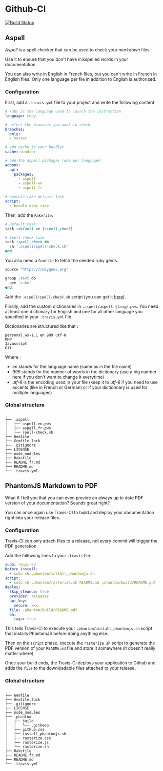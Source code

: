 <!---
#Author: Timothée Moulin
#Date : 2018-01-02
#Language: en
-->

# Github-CI

[![Build Status](https://travis-ci.org/timotheemoulin/github-ci.svg?branch=master)](https://travis-ci.org/timotheemoulin/github-ci)

## Aspell

*Aspell* is a spell checker that can be used to check your *markdown* files.

Use it to ensure that you don't have misspelled words in your documentation.

You can also write in English in French files, but you can't write in French in English files. Only one language per file in addition to English is authorized.

### Configuration

First, add a `.travis.yml` file to your project and write the following content.

```yaml
# ruby is the language used to launch the instruction
language: ruby

# select the branches you want to check
branches:
  only:
  - master

# add cache to your bundler
cache: bundler

# add the aspell packages (one per language)
addons:
  apt:
    packages:
      - aspell
      - aspell-en
      - aspell-fr

# execute rake default task
script:
  - bundle exec rake
```

Then, add the `Rakefile`.

```ruby
# Default task
task :default => [:spell_check]

# Spell check task
task :spell_check do
  sh '.aspell/spell-check.sh'
end
```

You also need a `Gemfile` to fetch the needed ruby gems.

```ruby
source "https://rubygems.org"

group :test do
  gem 'rake'
end
```

Add the `.aspell/spell-check.sh` script (you can get it [here](https://github.com/timotheemoulin/github-ci/blob/master/.aspell/spell-check.sh)).

Finally, add the custom dictionaries in `.aspell/aspell.{lang}.pws`. You need at least one dictionary for English and one for all other language you specified in your `.travis.yml` file.

Dictionaries are structured like that :

```
personal_ws-1.1 en 999 utf-8
PHP
Javascript
Git
```

Where : 

* *en* stands for the language name (same as in the file name)
* *999* stands for the number of words in the dictionary (use a big number here if you don't want to change it everytime)
* *utf-8* is the encoding used in your file (keep it to *utf-8* if you need to use accents (like in French or German) or if your dictionnary is used for multiple languages)

### Global structure

```
.
├── .aspell
│   ├── aspell.en.pws
│   ├── aspell.fr.pws
│   └── spell-check.sh
├── Gemfile
├── Gemfile.lock
├── .gitignore
├── LICENSE
├── node_modules
├── Rakefile
├── README.fr.md
├── README.md
└── .travis.yml
```

## PhantomJS Markdown to PDF

What if I tell you that you can even provide an always up to date PDF version of your documentation? Sounds great right?

You can once again use Travis-CI to build and deploy your documentation right into your release files.

### Configuration

Travis-CI can only attach files to a release, not every commit will trigger the PDF generation.

Add the following lines to your `.travis` file.

```yaml
sudo: required
before_install:
  - sudo sh .phantom/install_phantomjs.sh
script:
  - sudo sh .phantom/rasterize.sh README.md .phantom/build/README.pdf
deploy:
  skip_cleanup: true
  provider: releases
  api_key:
    secure: xxx
  file: .phantom/build/README.pdf
  on:
    tags: true
```

This tells Travis-CI to execute your `.phantom/install_phantomjs.sh` script that installs PhantomJS before doing anything else.

Then on the `script` phase, execute the `rasterize.sh` script to generate the PDF version of your `README.md` file and store it somewhere (it doesn't really matter where).

Once your build ends, the Travis-CI deploys your application to Github and adds the `file` to the downloadable files attached to your release.

### Global structure

```
.
├── Gemfile
├── Gemfile.lock
├── .gitignore
├── LICENSE
├── node_modules
├── .phantom
│   ├── build
│   │   └── .gitkeep
│   ├── github.css
│   ├── install_phantomjs.sh
│   ├── rasterize.css
│   ├── rasterize.js
│   └── rasterize.sh
├── Rakefile
├── README.fr.md
├── README.md
└── .travis.yml
```